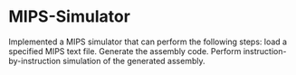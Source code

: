 MIPS-Simulator
==============

Implemented a MIPS simulator that can perform the following steps: 
load a specified MIPS text file. 
Generate the assembly code. 
Perform instruction-by-instruction simulation of the generated assembly.


